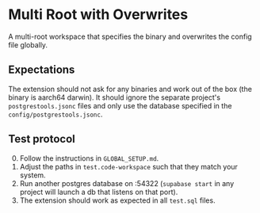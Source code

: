 # Multi Root with Overwrites

A multi-root workspace that specifies the binary and overwrites the config file globally.

## Expectations

The extension should not ask for any binaries and work out of the box (the binary is aarch64 darwin). It should ignore the separate project's `postgrestools.jsonc` files and only use the database specified in the `config/postgrestools.jsonc`.

## Test protocol

0. Follow the instructions in `GLOBAL_SETUP.md`.
1. Adjust the paths in `test.code-workspace` such that they match your system.
2. Run another postgres database on :54322 (`supabase start` in any project will launch a db that listens on that port).
3. The extension should work as expected in all `test.sql` files.
